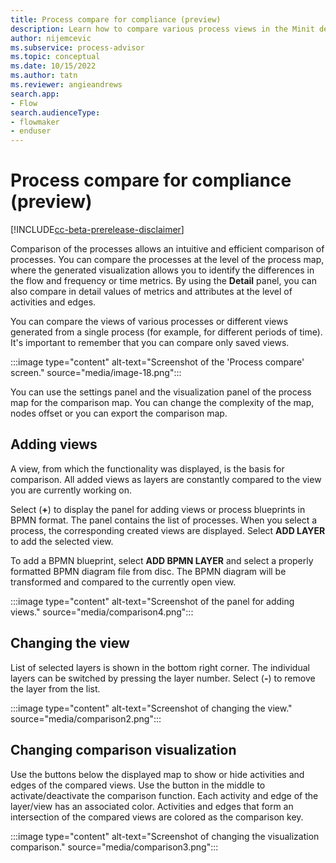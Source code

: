 ```yaml
---
title: Process compare for compliance (preview)
description: Learn how to compare various process views in the Minit desktop application in process advisor.
author: nijemcevic
ms.subservice: process-advisor
ms.topic: conceptual
ms.date: 10/15/2022
ms.author: tatn
ms.reviewer: angieandrews
search.app:
- Flow
search.audienceType:
- flowmaker
- enduser
---
```


# Process compare for compliance (preview)

[!INCLUDE[cc-beta-prerelease-disclaimer](../includes/cc-beta-prerelease-disclaimer.md)]

Comparison of the processes allows an intuitive and efficient comparison of processes. You can compare the processes at the level of the process map, where the generated visualization allows you to identify the differences in the flow and frequency or time metrics. By using the **Detail** panel, you can also compare in detail values of metrics and attributes at the level of activities and edges.

You can compare the views of various processes or different views generated from a single process (for example, for different periods of time). It's important to remember that you can compare only saved views.

:::image type="content" alt-text="Screenshot of the 'Process compare' screen." source="media/image-18.png":::

You can use the settings panel and the visualization panel of the process map for the comparison map. You can change the complexity of the map, nodes offset or you can export the comparison map.

## Adding views

A view, from which the functionality was displayed, is the basis for comparison. All added views as layers are constantly compared to the view you are currently working on.

Select (**+**) to display the panel for adding views or process blueprints in BPMN format. The panel contains the list of processes. When you select a process, the corresponding created views are displayed. Select **ADD LAYER** to add the selected view.

To add a BPMN blueprint, select **ADD BPMN LAYER** and select a properly formatted BPMN diagram file from disc. The BPMN diagram will be transformed and compared to the currently open view.

:::image type="content" alt-text="Screenshot of the panel for adding views." source="media/comparison4.png":::

## Changing the view

List of selected layers is shown in the bottom right corner. The individual layers can be switched by pressing the layer number. Select (**-**) to remove the layer from the list.

:::image type="content" alt-text="Screenshot of changing the view." source="media/comparison2.png":::

## Changing comparison visualization

Use the buttons below the displayed map to show or hide activities and edges of the compared views. Use the button in the middle to activate/deactivate the comparison function. Each activity and edge of the layer/view has an associated color. Activities and edges that form an intersection of the compared views are colored as the comparison key.

:::image type="content" alt-text="Screenshot of changing the visualization comparison." source="media/comparison3.png":::


